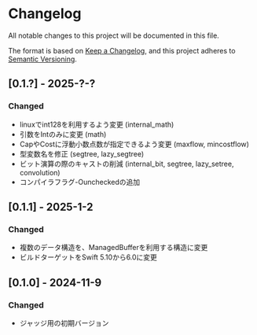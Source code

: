 # Changelog

All notable changes to this project will be documented in this file.

The format is based on [Keep a Changelog](https://keepachangelog.com/en/1.0.0/),
and this project adheres to [Semantic Versioning](https://semver.org/spec/v2.0.0.html).

## [0.1.?] - 2025-?-?
### Changed
- linuxでint128を利用するよう変更 (internal_math)
- 引数をIntのみに変更 (math)
- CapやCostに浮動小数点数が指定できるよう変更 (maxflow, mincostflow)
- 型変数名を修正 (segtree, lazy_segtree)
- ビット演算の際のキャストの削減 (internal_bit, segtree, lazy_setree, convolution)
- コンパイラフラグ-Ouncheckedの追加

## [0.1.1] - 2025-1-2
### Changed
- 複数のデータ構造を、ManagedBufferを利用する構造に変更
- ビルドターゲットをSwift 5.10から6.0に変更

## [0.1.0] - 2024-11-9
### Changed
- ジャッジ用の初期バージョン
